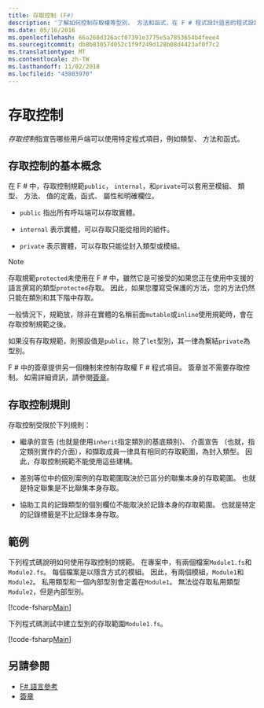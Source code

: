 ```yaml
---
title: 存取控制 (F#)
description: '了解如何控制存取權等型別、 方法和函式，在 F # 程式設計語言的程式設計項目。'
ms.date: 05/16/2016
ms.openlocfilehash: 66a260d326acf07391e3775e5a7853654b4feee4
ms.sourcegitcommit: db8b83057d052c1f9f249d128b08d4423af0f7c2
ms.translationtype: MT
ms.contentlocale: zh-TW
ms.lasthandoff: 11/02/2018
ms.locfileid: "43803970"
---
```

# <a name="access-control"></a>存取控制

*存取控制*指宣告哪些用戶端可以使用特定程式項目，例如類型、 方法和函式。

## <a name="basics-of-access-control"></a>存取控制的基本概念

在 F # 中，存取控制規範`public`， `internal`，和`private`可以套用至模組、 類型、 方法、 值的定義，函式、 屬性和明確欄位。

- `public` 指出所有呼叫端可以存取實體。

- `internal` 表示實體，可以存取只能從相同的組件。

- `private` 表示實體，可以存取只能從封入類型或模組。

>[!NOTE]
存取規範`protected`未使用在 F # 中，雖然它是可接受的如果您正在使用中支援的語言撰寫的類型`protected`存取。 因此，如果您覆寫受保護的方法，您的方法仍然只能在類別和其下階中存取。

一般情況下，規範放，除非在實體的名稱前面`mutable`或`inline`使用規範時，會在存取控制規範之後。

如果沒有存取規範，則預設值是`public`，除了`let`型別，其一律為繫結`private`為型別。

F # 中的簽章提供另一個機制來控制存取權 F # 程式項目。 簽章並不需要存取控制。 如需詳細資訊，請參閱[簽章](signatures.md)。

## <a name="rules-for-access-control"></a>存取控制規則

存取控制受限於下列規則：

- 繼承的宣告 (也就是使用`inherit`指定類別的基底類別)、 介面宣告 （也就，指定類別實作的介面），和擷取成員一律具有相同的存取範圍，為封入類型。 因此，存取控制規範不能使用這些建構。

- 差別等位中的個別案例的存取範圍取決於已區分的聯集本身的存取範圍。 也就是特定聯集是不比聯集本身存取。

- 協助工具的記錄類型的個別欄位不能取決於記錄本身的存取範圍。 也就是特定的記錄標籤是不比記錄本身存取。

## <a name="example"></a>範例

下列程式碼說明如何使用存取控制的規範。 在專案中，有兩個檔案`Module1.fs`和`Module2.fs`。 每個檔案是以隱含方式的模組。 因此，有兩個模組，`Module1`和`Module2`。 私用類型和一個內部型別會定義在`Module1`。 無法從存取私用類型`Module2`，但是內部型別。

[!code-fsharp[Main](../../../samples/snippets/fsharp/access-control/snippet1.fs)]

下列程式碼測試中建立型別的存取範圍`Module1.fs`。

[!code-fsharp[Main](../../../samples/snippets/fsharp/access-control/snippet2.fs)]

## <a name="see-also"></a>另請參閱

- [F# 語言參考](index.md)
- [簽章](signatures.md)
